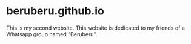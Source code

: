 # beruberu.github.io
This is my second website. This website is dedicated to my friends of a Whatsapp group named "Beruberu".

